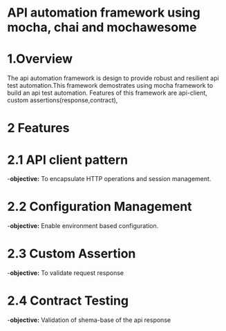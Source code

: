 # API automation framework using mocha, chai and mochawesome

# 1.Overview
The api automation framework is design to provide robust and resilient api test automation.This framework demostrates using mocha framework to build an api test automation.
Features of this framework are api-client, custom assertions(response,contract),

# 2 Features
# 2.1 API client pattern
-**objective:** To encapsulate HTTP operations and session management.

# 2.2 Configuration Management
-**objective:** Enable environment based configuration.

# 2.3 Custom Assertion 
-**objective:** To validate request response

# 2.4 Contract Testing 
-**objective:** Validation of shema-base of the api response


